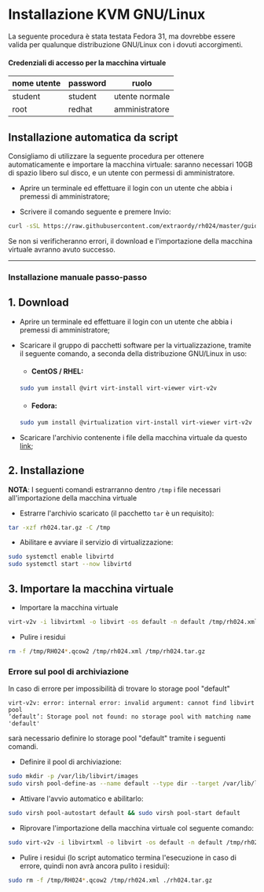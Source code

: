 # Installazione KVM GNU/Linux

La seguente procedura è stata testata Fedora 31, ma dovrebbe essere valida per qualunque distribuzione GNU/Linux con i dovuti accorgimenti.

#### Credenziali di accesso per la macchina virtuale

| nome utente | password | ruolo |
|-|-|-|
| student | student | utente normale |
| root | redhat | amministratore |

## Installazione automatica da script

Consigliamo di utilizzare la seguente procedura per ottenere automaticamente e importare la macchina virtuale: saranno necessari 10GB di spazio libero sul disco, e un utente con permessi di amministratore.

- Aprire un terminale ed effettuare il login con un utente che abbia i premessi di amministratore;

- Scrivere il comando seguente e premere Invio:

```bash
curl -sSL https://raw.githubusercontent.com/extraordy/rh024/master/guides/kvm-install/install_vm.sh | sudo sh
```

Se non si verificheranno errori, il download e l'importazione della macchina virtuale avranno avuto successo.

---

### Installazione manuale passo-passo

## 1. Download

- Aprire un terminale ed effettuare il login con un utente che abbia i premessi di amministratore;

- Scaricare il gruppo di pacchetti software per la virtualizzazione, tramite il seguente comando, a seconda della distribuzione GNU/Linux in uso:

    - #### CentOS / RHEL:
    ```bash
    sudo yum install @virt virt-install virt-viewer virt-v2v
    ```

    - #### Fedora:
    ```bash
    sudo yum install @virtualization virt-install virt-viewer virt-v2v
    ```

- Scaricare l'archivio contenente i file della macchina virtuale da questo [link](https://docs.google.com/uc?export=download&id=1Vs_yrJzBbsgKzMKXtOPK3thvFptKJhBo);

## 2. Installazione

**NOTA**: I seguenti comandi estrarranno dentro `/tmp` i file necessari all'importazione della macchina virtuale

- Estrarre l'archivio scaricato (il pacchetto `tar` è un requisito):

```bash
tar -xzf rh024.tar.gz -C /tmp
```

- Abilitare e avviare il servizio di virtualizzazione:

```bash
sudo systemctl enable libvirtd
sudo systemctl start --now libvirtd
```

## 3. Importare la macchina virtuale

- Importare la macchina virtuale

```bash
virt-v2v -i libvirtxml -o libvirt -os default -n default /tmp/rh024.xml
```

- Pulire i residui

```bash
rm -f /tmp/RH024*.qcow2 /tmp/rh024.xml /tmp/rh024.tar.gz
```

### Errore sul pool di archiviazione

In caso di errore per impossibilità di trovare lo storage pool "default"

```
virt-v2v: error: internal error: invalid argument: cannot find libvirt pool 
‘default’: Storage pool not found: no storage pool with matching name 
'default'
```

sarà necessario definire lo storage pool "default" tramite i seguenti comandi.

- Definire il pool di archiviazione:
```bash
sudo mkdir -p /var/lib/libvirt/images
sudo virsh pool-define-as --name default --type dir --target /var/lib/libvirt/images
```

- Attivare l'avvio automatico e abilitarlo:

```bash
sudo virsh pool-autostart default && sudo virsh pool-start default
```

- Riprovare l'importazione della macchina virtuale col seguente comando:

```bash
sudo virt-v2v -i libvirtxml -o libvirt -os default -n default /tmp/rh024.xml
```

- Pulire i residui (lo script automatico termina l'esecuzione in caso di errore, quindi non avrà ancora pulito i residui):

```bash
sudo rm -f /tmp/RH024*.qcow2 /tmp/rh024.xml ./rh024.tar.gz
```

